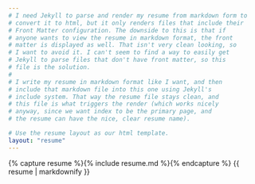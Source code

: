 ```yaml
---
# I need Jekyll to parse and render my resume from markdown form to
# convert it to html, but it only renders files that include their
# Front Matter configuration. The downside to this is that if
# anyone wants to view the resume in markdown format, the front
# matter is displayed as well. That isn't very clean looking, so
# I want to avoid it. I can't seem to find a way to easily get
# Jekyll to parse files that don't have front matter, so this
# file is the solution.
#
# I write my resume in markdown format like I want, and then
# include that markdown file into this one using Jekyll's
# include system. That way the resume file stays clean, and
# this file is what triggers the render (which works nicely
# anyway, since we want index to be the primary page, and
# the resume can have the nice, clear resume name).

# Use the resume layout as our html template.
layout: "resume"
---
```

{% capture resume %}{% include resume.md %}{% endcapture %}
{{ resume | markdownify }}
